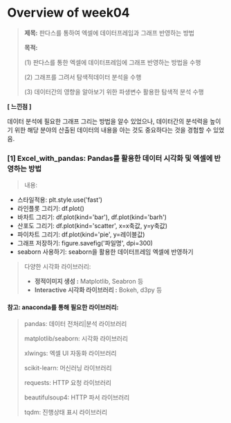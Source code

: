 # Overview of week04

> **제목:**  판다스를 통하여 엑셀에 데이터프레임과 그래프 반영하는 방법
>
> **목적:**   
>
> (1) 판다스를 통한 엑셀에 데이터프레임에 그래프 반영하는 방법을 수행  
>
> (2) 그래프를 그려서 탐색적데이터 분석을 수행  
>
> (3)  데이터간의 영향을 알아보기 위한 파생변수 활용한  탐색적 분석 수행  



**[ 느낀점 ]**

데이터 분석에 필요한 그래프 그리는 방법을 알수 있었으나, 데이터간의 분석력을 높이기 위한 해당 분야의 산출된 데이터의 내용을 아는 것도 중요하다는 것을 경험할 수 있었음. 

 

### [1] Excel_with_pandas: Pandas를 활용한 데이터 시각화 및 엑셀에 반영하는 방법

> 내용:

   - 스타일적용: plt.style.use('fast')
   - 라인플롯 그리기: df.plot()
   - 바차트 그리기: df.plot(kind='bar'), df.plot(kind='barh')
   - 산포도 그리기: df.plot(kind='scatter', x=x축값, y=y축값)
   - 파이차트 그리기: df.plot(kind='pie', y=레이블값)
   - 그래프 저장하기:  figure.savefig('파일명', dpi=300)
   - seaborn 사용하기: seaborn을 활용한 데이터프레임 엑셀에 반영하기 



>  다양한 시각화 라이브러리: 
>
> - **정적이미지 생성 :**  Matplotlib, Seabron 등
> - **Interactive 시각화 라이브러리 :** Bokeh, d3py 등



#### 참고: anaconda를 통해 필요한 라이브러리:

> pandas: 데이터 전처리|분석 라이브러리
>
> matplotlib/seaborn: 시각화 라이브러리
>
> xlwings: 엑셀 UI 자동화 라이브러리
>
> scikit-learn: 머신러닝 라이브러리
>
> requests: HTTP 요청 라이브러리
>
> beautifulsoup4: HTTP 파서 라이브러리
>
> tqdm: 진행상태 표시 라이브러리















